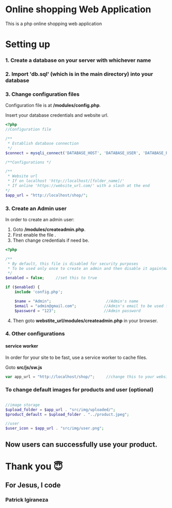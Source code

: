 # Online shopping Web Application

This is a php online shopping web application

# Setting up

### 1. Create a database on your server with whichever name

### 2. Import **'db.sql'** (which is in the main directory) into your database

### 3. Change configuration files
Configuration file is at **/modules/config.php**.

Insert your database credentials and website url.
```php
<?php
//Configuration file

/**
 * Establish database connection
 */
$connect = mysqli_connect('DATABASE_HOST', 'DATABASE_USER', 'DATABASE_PASSWORD', 'DATABASE _NAME');

/**Configurations */

/** 
 * Website url 
 * If on localhost 'http://localhost/[folder_name]/'
 * If online 'https://website_url.com/' with a slash at the end
*/
$app_url = "http://localhost/shop/";                                 
```

### 3. Create an Admin user

In order to create an admin user:
1. Goto **/modules/createadmin.php**.
2. First enable the file .
3. Then change credentials if need be.

```php
<?php

/**
 * By default, this file is disabled for security purposes
 * To be used only once to create an admin and then disable it again(make it false)
 */
$enabled = false;     //set this to true

if ($enabled) {
    include 'config.php';

    $name = "Admin";                        //Admin's name
    $email = "admin@gmail.com";            //Admin's email to be used for login
    $password = "123";                     //Admin password
```

4. Then goto **webstite_url/modules/createadmin.php** in your browser.

### 4. Other configurations

#### service worker
In order for your site to be fast, use a service worker to cache files.

Goto **src/js/sw.js**
```js
var app_url = "http://localhost/shop/";     //change this to your website url, with a slash at the end.
```

### To change default images for products and user (optional)
```php

//image storage
$upload_folder = $app_url . "src/img/uploaded/";
$product_default = $upload_folder . "../product.jpeg";

//user
$user_icon = $app_url . "src/img/user.png";

```

## **Now users can successfully use your product.**

# Thank you 😇

## For Jesus, I code
### Patrick Igiraneza
